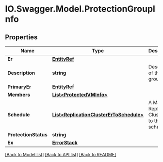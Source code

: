 # IO.Swagger.Model.ProtectionGroupInfo
## Properties

Name | Type | Description | Notes
------------ | ------------- | ------------- | -------------
**Er** | [**EntityRef**](EntityRef.md) |  | 
**Description** | **string** | Description of the group | [optional] 
**PrimaryEr** | [**EntityRef**](EntityRef.md) |  | 
**Members** | [**List&lt;ProtectedVMInfo&gt;**](ProtectedVMInfo.md) |  | [optional] 
**Schedule** | [**List&lt;ReplicationClusterErToSchedule&gt;**](ReplicationClusterErToSchedule.md) | A Map from Replication Cluster Id to the schedule | 
**ProtectionStatus** | **string** |  | 
**Ex** | [**ErrorStack**](ErrorStack.md) |  | [optional] 

[[Back to Model list]](../README.md#documentation-for-models) [[Back to API list]](../README.md#documentation-for-api-endpoints) [[Back to README]](../README.md)

